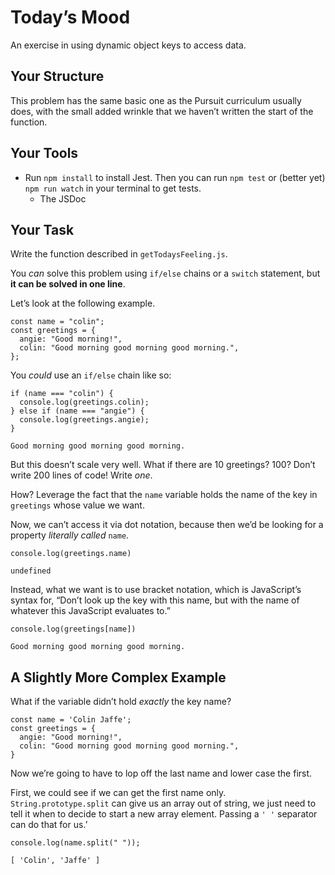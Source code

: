 
# Today&rsquo;s Mood

An exercise in using dynamic object keys to access data.


## Your Structure

This problem has the same basic one as the Pursuit curriculum usually does, with the small added wrinkle that we haven&rsquo;t written the start of the function.


## Your Tools

-   Run `npm install` to install Jest. Then you can run `npm test` or (better yet) `npm run watch` in your terminal to get tests.
    -   The JSDoc


## Your Task

Write the function described in `getTodaysFeeling.js`.

You *can* solve this problem using `if/else` chains or a `switch` statement, but **it can be solved in one line**.

Let&rsquo;s look at the following example.

    const name = "colin";
    const greetings = {
      angie: "Good morning!",
      colin: "Good morning good morning good morning.",
    };

You *could* use an `if/else` chain like so:

    
    if (name === "colin") {
      console.log(greetings.colin);
    } else if (name === "angie") {
      console.log(greetings.angie);
    }

    Good morning good morning good morning.

But this doesn&rsquo;t scale very well. What if there are 10 greetings? 100? Don&rsquo;t write 200 lines of code! Write *one*.

How? Leverage the fact that the `name` variable holds the name of the key in `greetings` whose value we want.

Now, we can&rsquo;t access it via dot notation, because then we&rsquo;d be looking for a property *literally called* `name`.

    
    console.log(greetings.name)

    undefined

Instead, what we want is to use bracket notation, which is JavaScript&rsquo;s syntax for, &ldquo;Don&rsquo;t look up the key with this name, but with the name of whatever this JavaScript evaluates to.&rdquo;

    
    console.log(greetings[name])

    Good morning good morning good morning.


## A Slightly More Complex Example

What if the variable didn&rsquo;t hold *exactly* the key name?

    const name = 'Colin Jaffe';
    const greetings = {
      angie: "Good morning!",
      colin: "Good morning good morning good morning.",
    }

Now we&rsquo;re going to have to lop off the last name and lower case the first.

First, we could see if we can get the first name only. `String.prototype.split` can give us an array out of string, we just need to tell it when to decide to start a new array element. Passing a `' '` separator can do that for us.&rsquo;

    
    console.log(name.split(" "));

    [ 'Colin', 'Jaffe' ]

